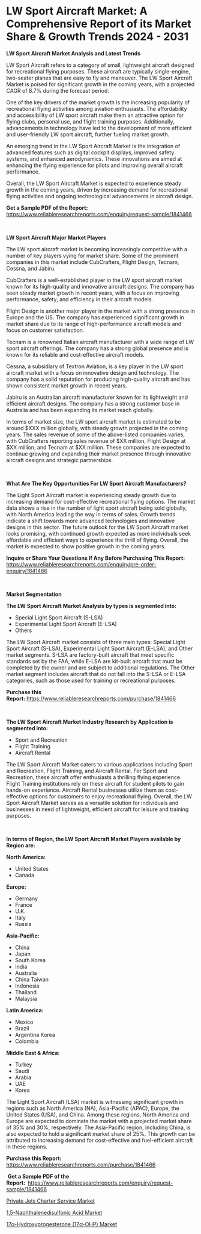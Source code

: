 <p><h1>LW Sport Aircraft Market: A Comprehensive Report of its Market Share & Growth Trends 2024 - 2031</h1></p><p><strong>LW Sport Aircraft Market Analysis and Latest Trends</strong></p>
<p><p>LW Sport Aircraft refers to a category of small, lightweight aircraft designed for recreational flying purposes. These aircraft are typically single-engine, two-seater planes that are easy to fly and maneuver. The LW Sport Aircraft Market is poised for significant growth in the coming years, with a projected CAGR of 8.7% during the forecast period.</p><p>One of the key drivers of the market growth is the increasing popularity of recreational flying activities among aviation enthusiasts. The affordability and accessibility of LW sport aircraft make them an attractive option for flying clubs, personal use, and flight training purposes. Additionally, advancements in technology have led to the development of more efficient and user-friendly LW sport aircraft, further fueling market growth.</p><p>An emerging trend in the LW Sport Aircraft Market is the integration of advanced features such as digital cockpit displays, improved safety systems, and enhanced aerodynamics. These innovations are aimed at enhancing the flying experience for pilots and improving overall aircraft performance.</p><p>Overall, the LW Sport Aircraft Market is expected to experience steady growth in the coming years, driven by increasing demand for recreational flying activities and ongoing technological advancements in aircraft design.</p></p>
<p><strong>Get a Sample PDF of the Report:&nbsp;</strong> <a href="https://www.reliableresearchreports.com/enquiry/request-sample/1841466">https://www.reliableresearchreports.com/enquiry/request-sample/1841466</a></p>
<p>&nbsp;</p>
<p><strong>LW Sport Aircraft Major Market Players</strong></p>
<p><p>The LW sport aircraft market is becoming increasingly competitive with a number of key players vying for market share. Some of the prominent companies in this market include CubCrafters, Flight Design, Tecnam, Cessna, and Jabiru.</p><p>CubCrafters is a well-established player in the LW sport aircraft market known for its high-quality and innovative aircraft designs. The company has seen steady market growth in recent years, with a focus on improving performance, safety, and efficiency in their aircraft models.</p><p>Flight Design is another major player in the market with a strong presence in Europe and the US. The company has experienced significant growth in market share due to its range of high-performance aircraft models and focus on customer satisfaction.</p><p>Tecnam is a renowned Italian aircraft manufacturer with a wide range of LW sport aircraft offerings. The company has a strong global presence and is known for its reliable and cost-effective aircraft models.</p><p>Cessna, a subsidiary of Textron Aviation, is a key player in the LW sport aircraft market with a focus on innovative design and technology. The company has a solid reputation for producing high-quality aircraft and has shown consistent market growth in recent years.</p><p>Jabiru is an Australian aircraft manufacturer known for its lightweight and efficient aircraft designs. The company has a strong customer base in Australia and has been expanding its market reach globally.</p><p>In terms of market size, the LW sport aircraft market is estimated to be around $XXX million globally, with steady growth projected in the coming years. The sales revenue of some of the above-listed companies varies, with CubCrafters reporting sales revenue of $XX million, Flight Design at $XX million, and Tecnam at $XX million. These companies are expected to continue growing and expanding their market presence through innovative aircraft designs and strategic partnerships.</p></p>
<p>&nbsp;</p>
<p><strong>What Are The Key Opportunities For LW Sport Aircraft Manufacturers?</strong></p>
<p><p>The Light Sport Aircraft market is experiencing steady growth due to increasing demand for cost-effective recreational flying options. The market data shows a rise in the number of light sport aircraft being sold globally, with North America leading the way in terms of sales. Growth trends indicate a shift towards more advanced technologies and innovative designs in this sector. The future outlook for the LW Sport Aircraft market looks promising, with continued growth expected as more individuals seek affordable and efficient ways to experience the thrill of flying. Overall, the market is expected to show positive growth in the coming years.</p></p>
<p><strong>Inquire or Share Your Questions If Any Before Purchasing This Report:</strong> <a href="https://www.reliableresearchreports.com/enquiry/pre-order-enquiry/1841466">https://www.reliableresearchreports.com/enquiry/pre-order-enquiry/1841466</a></p>
<p>&nbsp;</p>
<p><strong>Market Segmentation</strong></p>
<p><strong>The LW Sport Aircraft Market Analysis by types is segmented into:</strong></p>
<p><ul><li>Special Light Sport Aircraft (S-LSA)</li><li>Experimental Light Sport Aircraft (E-LSA)</li><li>Others</li></ul></p>
<p><p>The LW Sport Aircraft market consists of three main types: Special Light Sport Aircraft (S-LSA), Experimental Light Sport Aircraft (E-LSA), and Other market segments. S-LSA are factory-built aircraft that meet specific standards set by the FAA, while E-LSA are kit-built aircraft that must be completed by the owner and are subject to additional regulations. The Other market segment includes aircraft that do not fall into the S-LSA or E-LSA categories, such as those used for training or recreational purposes.</p></p>
<p><strong>Purchase this Report:&nbsp;</strong><a href="https://www.reliableresearchreports.com/purchase/1841466">https://www.reliableresearchreports.com/purchase/1841466</a></p>
<p>&nbsp;</p>
<p><strong>The LW Sport Aircraft Market Industry Research by Application is segmented into:</strong></p>
<p><ul><li>Sport and Recreation</li><li>Flight Training</li><li>Aircraft Rental</li></ul></p>
<p><p>The LW Sport Aircraft Market caters to various applications including Sport and Recreation, Flight Training, and Aircraft Rental. For Sport and Recreation, these aircraft offer enthusiasts a thrilling flying experience. Flight Training institutions rely on these aircraft for student pilots to gain hands-on experience. Aircraft Rental businesses utilize them as cost-effective options for customers to enjoy recreational flying. Overall, the LW Sport Aircraft Market serves as a versatile solution for individuals and businesses in need of lightweight, efficient aircraft for leisure and training purposes.</p></p>
<p>&nbsp;</p>
<p><strong>In terms of Region, the LW Sport Aircraft Market Players available by Region are:</strong></p>
<p>
    <p> <strong> North America: </strong>
        <ul>
            <li>United States</li>
            <li>Canada</li>
        </ul>
        </p> 
    <p> <strong> Europe: </strong>
        <ul>
            <li>Germany</li>
            <li>France</li>
            <li>U.K.</li>
            <li>Italy</li>
            <li>Russia</li>
        </ul>
        </p> 
    <p> <strong> Asia-Pacific: </strong>
        <ul>
            <li>China</li>
            <li>Japan</li>
            <li>South Korea</li>
            <li>India</li>
            <li>Australia</li>
            <li>China Taiwan</li>
            <li>Indonesia</li>
            <li>Thailand</li>
            <li>Malaysia</li>
        </ul>
        </p> 
    <p> <strong> Latin America: </strong>
        <ul>
            <li>Mexico</li>
            <li>Brazil</li>
            <li>Argentina Korea</li>
            <li>Colombia</li>
        </ul>
        </p> 
    <p> <strong> Middle East & Africa: </strong>
        <ul>
            <li>Turkey</li>
            <li>Saudi</li>
            <li>Arabia</li>
            <li>UAE</li>
            <li>Korea</li>
        </ul>
    </p>
    </p>
<p><p>The Light Sport Aircraft (LSA) market is witnessing significant growth in regions such as North America (NA), Asia-Pacific (APAC), Europe, the United States (USA), and China. Among these regions, North America and Europe are expected to dominate the market with a projected market share of 35% and 30%, respectively. The Asia-Pacific region, including China, is also expected to hold a significant market share of 25%. This growth can be attributed to increasing demand for cost-effective and fuel-efficient aircraft in these regions.</p></p>
<p><strong>Purchase this Report: </strong><a href="https://www.reliableresearchreports.com/purchase/1841466">https://www.reliableresearchreports.com/purchase/1841466</a></p>
<p>&nbsp;<strong>Get a Sample PDF of the Report:&nbsp;&nbsp;</strong><a href="https://www.reliableresearchreports.com/enquiry/request-sample/1841466">https://www.reliableresearchreports.com/enquiry/request-sample/1841466</a></p>
<p><strong></strong></p>
<p><p><a href="https://view.publitas.com/reportprime-1/decoding-the-private-jets-charter-service-market-a-deep-dive-into-the-latest-market-trends-market-segmentation-and-competitive-analysis/">Private Jets Charter Service Market</a></p><p><a href="https://view.publitas.com/reportprime-1/15-naphthalenedisulfonic-acid-market-offer-valuable-insights-into-market-size-market-share-market-trends-and-projections-spanning-from-2023-to-2030/">1,5-Naphthalenedisulfonic Acid Market</a></p><p><a href="https://view.publitas.com/reportprime-1/17a-hydroxyprogesterone-17a-ohp-market-size-focuses-on-market-dynamics-in-depth-analysis-and-future-projections-of-its-market-forecasted-for-period-from-2023-to-2030/">17α-Hydroxyprogesterone (17α-OHP) Market</a></p></p>